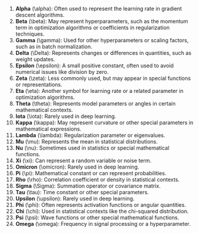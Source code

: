 1. **Alpha** \(\alpha\): Often used to represent the learning rate in gradient descent algorithms.
2. **Beta** \(\beta\): May represent hyperparameters, such as the momentum term in optimization algorithms or coefficients in regularization techniques.
3. **Gamma** \(\gamma\): Used for other hyperparameters or scaling factors, such as in batch normalization.
4. **Delta** \(\Delta\): Represents changes or differences in quantities, such as weight updates.
5. **Epsilon** \(\epsilon\): A small positive constant, often used to avoid numerical issues like division by zero.
6. **Zeta** \(\zeta\): Less commonly used, but may appear in special functions or representations.
7. **Eta** \(\eta\): Another symbol for learning rate or a related parameter in optimization algorithms.
8. **Theta** \(\theta\): Represents model parameters or angles in certain mathematical contexts.
9. **Iota** \(\iota\): Rarely used in deep learning.
10. **Kappa** \(\kappa\): May represent curvature or other special parameters in mathematical expressions.
11. **Lambda** \(\lambda\): Regularization parameter or eigenvalues.
12. **Mu** \(\mu\): Represents the mean in statistical distributions.
13. **Nu** \(\nu\): Sometimes used in statistics or special mathematical functions.
14. **Xi** \(\xi\): Can represent a random variable or noise term.
15. **Omicron** \(\omicron\): Rarely used in deep learning.
16. **Pi** \(\pi\): Mathematical constant or can represent probabilities.
17. **Rho** \(\rho\): Correlation coefficient or density in statistical contexts.
18. **Sigma** \(\Sigma\): Summation operator or covariance matrix.
19. **Tau** \(\tau\): Time constant or other special parameters.
20. **Upsilon** \(\upsilon\): Rarely used in deep learning.
21. **Phi** \(\phi\): Often represents activation functions or angular quantities.
22. **Chi** \(\chi\): Used in statistical contexts like the chi-squared distribution.
23. **Psi** \(\psi\): Wave functions or other special mathematical functions.
24. **Omega** \(\omega\): Frequency in signal processing or a hyperparameter.
